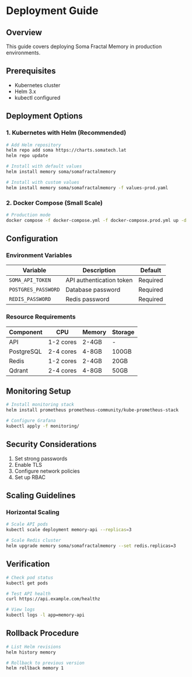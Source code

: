 # Deployment Guide

## Overview

This guide covers deploying Soma Fractal Memory in production environments.

## Prerequisites

- Kubernetes cluster
- Helm 3.x
- kubectl configured

## Deployment Options

### 1. Kubernetes with Helm (Recommended)

```bash
# Add Helm repository
helm repo add soma https://charts.somatech.lat
helm repo update

# Install with default values
helm install memory soma/somafractalmemory

# Install with custom values
helm install memory soma/somafractalmemory -f values-prod.yaml
```

### 2. Docker Compose (Small Scale)

```bash
# Production mode
docker compose -f docker-compose.yml -f docker-compose.prod.yml up -d
```

## Configuration

### Environment Variables

| Variable | Description | Default |
|----------|-------------|----------|
| `SOMA_API_TOKEN` | API authentication token | Required |
| `POSTGRES_PASSWORD` | Database password | Required |
| `REDIS_PASSWORD` | Redis password | Required |

### Resource Requirements

| Component | CPU | Memory | Storage |
|-----------|-----|---------|----------|
| API | 1-2 cores | 2-4GB | - |
| PostgreSQL | 2-4 cores | 4-8GB | 100GB |
| Redis | 1-2 cores | 2-4GB | 20GB |
| Qdrant | 2-4 cores | 4-8GB | 50GB |

## Monitoring Setup

```bash
# Install monitoring stack
helm install prometheus prometheus-community/kube-prometheus-stack

# Configure Grafana
kubectl apply -f monitoring/
```

## Security Considerations

1. Set strong passwords
2. Enable TLS
3. Configure network policies
4. Set up RBAC

## Scaling Guidelines

### Horizontal Scaling

```bash
# Scale API pods
kubectl scale deployment memory-api --replicas=3

# Scale Redis cluster
helm upgrade memory soma/somafractalmemory --set redis.replicas=3
```

## Verification

```bash
# Check pod status
kubectl get pods

# Test API health
curl https://api.example.com/healthz

# View logs
kubectl logs -l app=memory-api
```

## Rollback Procedure

```bash
# List Helm revisions
helm history memory

# Rollback to previous version
helm rollback memory 1
```
